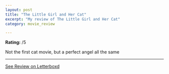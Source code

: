 ```yaml
---
layout: post
title: "The Little Girl and Her Cat"
excerpt: "My review of The Little Girl and Her Cat"
category: movie_review

---
```


**Rating:** /5

Not the first cat movie, but a perfect angel all the same

<hr>

[See Review on Letterboxd](https://boxd.it/5HUAsz)
